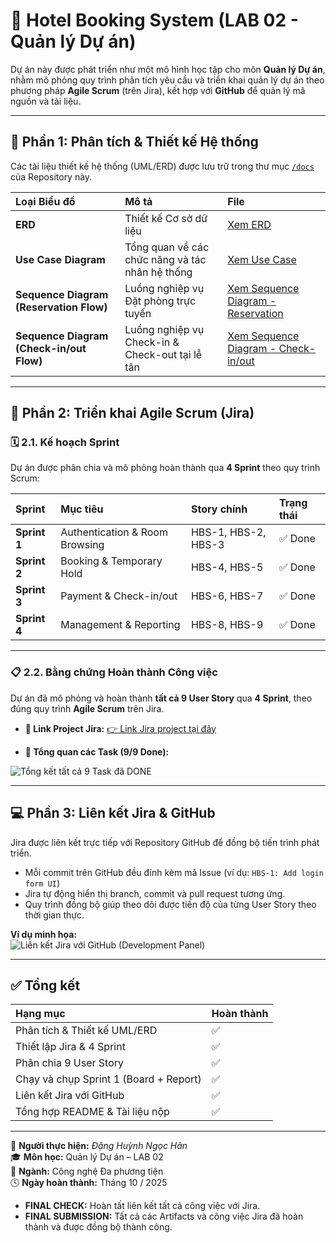 # 🏨 Hotel Booking System (LAB 02 - Quản lý Dự án)

Dự án này được phát triển như một mô hình học tập cho môn **Quản lý Dự án**, nhằm mô phỏng quy trình phân tích yêu cầu và triển khai quản lý dự án theo phương pháp **Agile Scrum** (trên Jira), kết hợp với **GitHub** để quản lý mã nguồn và tài liệu.

---

## 📐 Phần 1: Phân tích & Thiết kế Hệ thống

Các tài liệu thiết kế hệ thống (UML/ERD) được lưu trữ trong thư mục [`/docs`](docs/) của Repository này.

| Loại Biểu đồ | Mô tả | File |
| :--- | :--- | :--- |
| **ERD** | Thiết kế Cơ sở dữ liệu | [Xem ERD](docs/1000036060.jpg) |
| **Use Case Diagram** | Tổng quan về các chức năng và tác nhân hệ thống | [Xem Use Case](docs/1000036057.jpg) |
| **Sequence Diagram (Reservation Flow)** | Luồng nghiệp vụ Đặt phòng trực tuyến | [Xem Sequence Diagram - Reservation](docs/1000036059.jpg) |
| **Sequence Diagram (Check-in/out Flow)** | Luồng nghiệp vụ Check-in & Check-out tại lễ tân | [Xem Sequence Diagram - Check-in/out](docs/1000036058.jpg) |

---

## 🧩 Phần 2: Triển khai Agile Scrum (Jira)

### 🗓️ 2.1. Kế hoạch Sprint

Dự án được phân chia và mô phỏng hoàn thành qua **4 Sprint** theo quy trình Scrum:

| Sprint | Mục tiêu | Story chính | Trạng thái |
| :--- | :--- | :--- | :--- |
| **Sprint 1** | Authentication & Room Browsing | HBS-1, HBS-2, HBS-3 | ✅ Done |
| **Sprint 2** | Booking & Temporary Hold | HBS-4, HBS-5 | ✅ Done |
| **Sprint 3** | Payment & Check-in/out | HBS-6, HBS-7 | ✅ Done |
| **Sprint 4** | Management & Reporting | HBS-8, HBS-9 | ✅ Done |

---

### 📋 2.2. Bằng chứng Hoàn thành Công việc

Dự án đã mô phỏng và hoàn thành **tất cả 9 User Story** qua **4 Sprint**, theo đúng quy trình **Agile Scrum** trên Jira.

* **🔗 Link Project Jira:** [👉 Link Jira project tại đây](https://dhynhann155.atlassian.net/jira/software/projects/SCRUM/summary)

* **📸 Tổng quan các Task (9/9 Done):**

![Tổng kết tất cả 9 Task đã DONE](docs/Screenshot_2025-10-04_215006.png)

---

## 💻 Phần 3: Liên kết Jira & GitHub

Jira được liên kết trực tiếp với Repository GitHub để đồng bộ tiến trình phát triển.

- Mỗi commit trên GitHub đều đính kèm mã Issue (ví dụ: `HBS-1: Add login form UI`)  
- Jira tự động hiển thị branch, commit và pull request tương ứng.  
- Quy trình đồng bộ giúp theo dõi được tiến độ của từng User Story theo thời gian thực.

**Ví dụ minh họa:**  
![Liên kết Jira với GitHub (Development Panel)](docs/Jira_GitHub_Integration.png)

---

## ✅ Tổng kết

| Hạng mục | Hoàn thành |
| :--- | :--- |
| Phân tích & Thiết kế UML/ERD | ✅ |
| Thiết lập Jira & 4 Sprint | ✅ |
| Phân chia 9 User Story | ✅ |
| Chạy và chụp Sprint 1 (Board + Report) | ✅ |
| Liên kết Jira với GitHub | ✅ |
| Tổng hợp README & Tài liệu nộp | ✅ |

---

📅 **Người thực hiện:** *Đặng Huỳnh Ngọc Hân*  
🎓 **Môn học:** Quản lý Dự án – LAB 02  
🏫 **Ngành:** Công nghệ Đa phương tiện  
🕓 **Ngày hoàn thành:** Tháng 10 / 2025
* **FINAL CHECK:** Hoàn tất liên kết tất cả công việc với Jira.
* **FINAL SUBMISSION:** Tất cả các Artifacts và công việc Jira đã hoàn thành và được đồng bộ thành công.